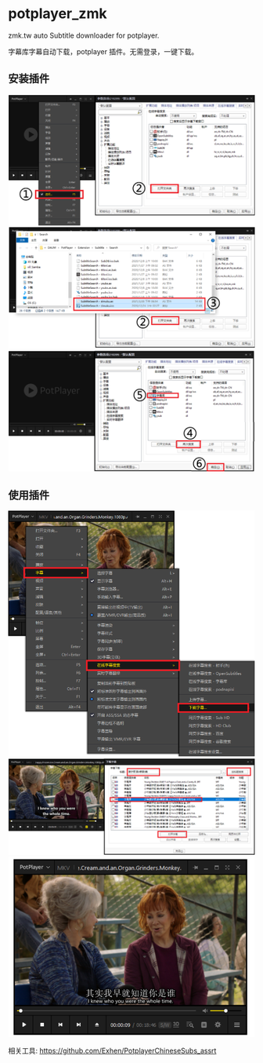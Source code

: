 # potplayer_zmk
zmk.tw auto Subtitle downloader for potplayer.

字幕库字幕自动下载，potplayer 插件。无需登录，一键下载。

## 安装插件
![step1-2](./pic/step1_2.png)
![step2-3](./pic/step2_3.png)
![step4-6](./pic/step4_6.png)

## 使用插件
![step1](./pic/use1.png)
![step2-3](./pic/use2_3.png)
![step4](./pic/use5.png)


相关工具: https://github.com/Exhen/PotplayerChineseSubs_assrt
